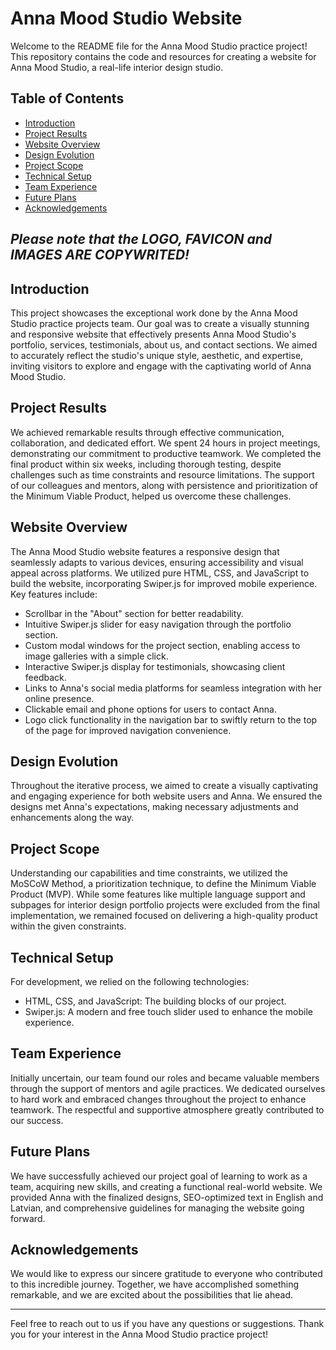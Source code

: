 # Anna Mood Studio Website

Welcome to the README file for the Anna Mood Studio practice project! This repository contains the code and resources for creating a website for Anna Mood Studio, a real-life interior design studio.

## Table of Contents

- [Introduction](#introduction)
- [Project Results](#project-results)
- [Website Overview](#website-overview)
- [Design Evolution](#design-evolution)
- [Project Scope](#project-scope)
- [Technical Setup](#technical-setup)
- [Team Experience](#team-experience)
- [Future Plans](#future-plans)
- [Acknowledgements](#acknowledgements)

## *Please note that the LOGO, FAVICON and IMAGES ARE COPYWRITED!*

## Introduction
This project showcases the exceptional work done by the Anna Mood Studio practice projects team. Our goal was to create a visually stunning and responsive website that effectively presents Anna Mood Studio's portfolio, services, testimonials, about us, and contact sections. We aimed to accurately reflect the studio's unique style, aesthetic, and expertise, inviting visitors to explore and engage with the captivating world of Anna Mood Studio.

## Project Results
We achieved remarkable results through effective communication, collaboration, and dedicated effort. We spent 24 hours in project meetings, demonstrating our commitment to productive teamwork. We completed the final product within six weeks, including thorough testing, despite challenges such as time constraints and resource limitations. The support of our colleagues and mentors, along with persistence and prioritization of the Minimum Viable Product, helped us overcome these challenges.

## Website Overview
The Anna Mood Studio website features a responsive design that seamlessly adapts to various devices, ensuring accessibility and visual appeal across platforms. We utilized pure HTML, CSS, and JavaScript to build the website, incorporating Swiper.js for improved mobile experience. Key features include:

- Scrollbar in the "About" section for better readability.
- Intuitive Swiper.js slider for easy navigation through the portfolio section.
- Custom modal windows for the project section, enabling access to image galleries with a simple click.
- Interactive Swiper.js display for testimonials, showcasing client feedback.
- Links to Anna's social media platforms for seamless integration with her online presence.
- Clickable email and phone options for users to contact Anna.
- Logo click functionality in the navigation bar to swiftly return to the top of the page for improved navigation convenience.

## Design Evolution
Throughout the iterative process, we aimed to create a visually captivating and engaging experience for both website users and Anna. We ensured the designs met Anna's expectations, making necessary adjustments and enhancements along the way.

## Project Scope
Understanding our capabilities and time constraints, we utilized the MoSCoW Method, a prioritization technique, to define the Minimum Viable Product (MVP). While some features like multiple language support and subpages for interior design portfolio projects were excluded from the final implementation, we remained focused on delivering a high-quality product within the given constraints.

## Technical Setup
For development, we relied on the following technologies:

- HTML, CSS, and JavaScript: The building blocks of our project.
- Swiper.js: A modern and free touch slider used to enhance the mobile experience.

## Team Experience
Initially uncertain, our team found our roles and became valuable members through the support of mentors and agile practices. We dedicated ourselves to hard work and embraced changes throughout the project to enhance teamwork. The respectful and supportive atmosphere greatly contributed to our success.

## Future Plans
We have successfully achieved our project goal of learning to work as a team, acquiring new skills, and creating a functional real-world website. We provided Anna with the finalized designs, SEO-optimized text in English and Latvian, and comprehensive guidelines for managing the website going forward.

## Acknowledgements
We would like to express our sincere gratitude to everyone who contributed to this incredible journey. Together, we have accomplished something remarkable, and we are excited about the possibilities that lie ahead.

---

Feel free to reach out to us if you have any questions or suggestions. Thank you for your interest in the Anna Mood Studio practice project!


